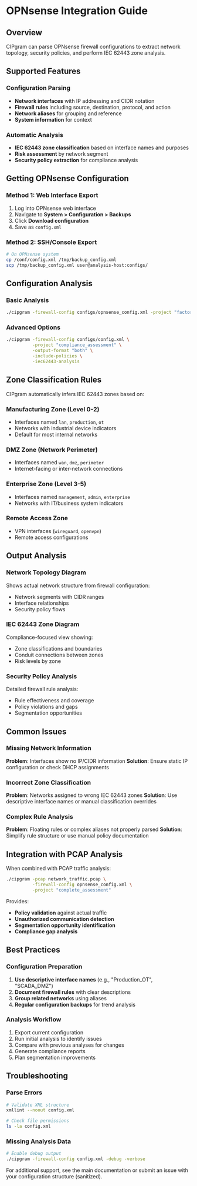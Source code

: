 # OPNsense Integration Guide

## Overview
CIPgram can parse OPNsense firewall configurations to extract network topology, security policies, and perform IEC 62443 zone analysis.

## Supported Features

### Configuration Parsing
- **Network interfaces** with IP addressing and CIDR notation
- **Firewall rules** including source, destination, protocol, and action
- **Network aliases** for grouping and reference
- **System information** for context

### Automatic Analysis
- **IEC 62443 zone classification** based on interface names and purposes
- **Risk assessment** by network segment
- **Security policy extraction** for compliance analysis

## Getting OPNsense Configuration

### Method 1: Web Interface Export
1. Log into OPNsense web interface
2. Navigate to **System > Configuration > Backups**
3. Click **Download configuration** 
4. Save as `config.xml`

### Method 2: SSH/Console Export
```bash
# On OPNsense system
cp /conf/config.xml /tmp/backup_config.xml
scp /tmp/backup_config.xml user@analysis-host:configs/
```

## Configuration Analysis

### Basic Analysis
```bash
./cipgram -firewall-config configs/opnsense_config.xml -project "factory_security_audit"
```

### Advanced Options
```bash
./cipgram -firewall-config configs/config.xml \
          -project "compliance_assessment" \
          -output-format "both" \
          -include-policies \
          -iec62443-analysis
```

## Zone Classification Rules

CIPgram automatically infers IEC 62443 zones based on:

### **Manufacturing Zone** (Level 0-2)
- Interfaces named `lan`, `production`, `ot`
- Networks with industrial device indicators
- Default for most internal networks

### **DMZ Zone** (Network Perimeter)  
- Interfaces named `wan`, `dmz`, `perimeter`
- Internet-facing or inter-network connections

### **Enterprise Zone** (Level 3-5)
- Interfaces named `management`, `admin`, `enterprise`
- Networks with IT/business system indicators

### **Remote Access Zone**
- VPN interfaces (`wireguard`, `openvpn`)
- Remote access configurations

## Output Analysis

### Network Topology Diagram
Shows actual network structure from firewall configuration:
- Network segments with CIDR ranges
- Interface relationships
- Security policy flows

### IEC 62443 Zone Diagram
Compliance-focused view showing:
- Zone classifications and boundaries
- Conduit connections between zones
- Risk levels by zone

### Security Policy Analysis
Detailed firewall rule analysis:
- Rule effectiveness and coverage
- Policy violations and gaps
- Segmentation opportunities

## Common Issues

### Missing Network Information
**Problem**: Interfaces show no IP/CIDR information
**Solution**: Ensure static IP configuration or check DHCP assignments

### Incorrect Zone Classification
**Problem**: Networks assigned to wrong IEC 62443 zones
**Solution**: Use descriptive interface names or manual classification overrides

### Complex Rule Analysis
**Problem**: Floating rules or complex aliases not properly parsed
**Solution**: Simplify rule structure or use manual policy documentation

## Integration with PCAP Analysis

When combined with PCAP traffic analysis:
```bash
./cipgram -pcap network_traffic.pcap \
          -firewall-config opnsense_config.xml \
          -project "complete_assessment"
```

Provides:
- **Policy validation** against actual traffic
- **Unauthorized communication detection**
- **Segmentation opportunity identification**
- **Compliance gap analysis**

## Best Practices

### Configuration Preparation
1. **Use descriptive interface names** (e.g., "Production_OT", "SCADA_DMZ")
2. **Document firewall rules** with clear descriptions
3. **Group related networks** using aliases
4. **Regular configuration backups** for trend analysis

### Analysis Workflow
1. Export current configuration
2. Run initial analysis to identify issues
3. Compare with previous analyses for changes
4. Generate compliance reports
5. Plan segmentation improvements

## Troubleshooting

### Parse Errors
```bash
# Validate XML structure
xmllint --noout config.xml

# Check file permissions
ls -la config.xml
```

### Missing Analysis Data
```bash
# Enable debug output
./cipgram -firewall-config config.xml -debug -verbose
```

For additional support, see the main documentation or submit an issue with your configuration structure (sanitized).
